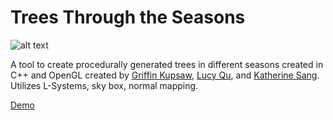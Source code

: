 # Trees Through the Seasons

![alt text](https://github.com/artset/seasonal-trees/blob/main/images/header.png?raw=true)


A tool to create procedurally generated trees in different seasons created in C++ and OpenGL
created by [Griffin Kupsaw](https://github.com/gkupsaw), [Lucy Qu](https://github.com/lxcyqx),
and [Katherine Sang](https://github.com/artset). Utilizes L-Systems, sky box, normal mapping.


[Demo](https://www.youtube.com/watch?v=vp3SM3boIeA&feature=youtu.be)



